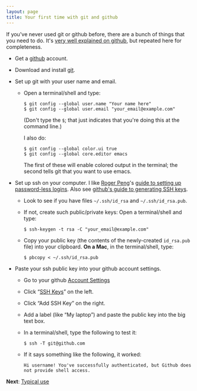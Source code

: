 ```yaml
---
layout: page
title: Your first time with git and github
---
```


If you've never used git or github before, there are a bunch of things
that you need to do.  It's
[very well explained on github](http://help.github.com/articles/set-up-git),
but repeated here for completeness.

- Get a [github](http://github.com) account.
- Download and install [git](http://git-scm.com/downloads).
- Set up git with your user name and email.

  - Open a terminal/shell and type:
  
        $ git config --global user.name "Your name here"
        $ git config --global user.email "your_email@example.com"

    (Don't type the `$`; that just indicates that you're doing this at
    the command line.)

    I also do:
    
        $ git config --global color.ui true
        $ git config --global core.editor emacs
                
    The first of these will enable colored output in the terminal; the
    second tells git that you want to use emacs.

- Set up ssh on your computer.  I like
  [Roger Peng](http://www.biostat.jhsph.edu/~rpeng)'s
  [guide to setting up password-less logins](http://www.biostat.jhsph.edu/bit/nopassword.html).
  Also see [github's guide to generating SSH keys](http://help.github.com/articles/generating-ssh-keys).

  - Look to see if you have files `~/.ssh/id_rsa` and
  `~/.ssh/id_rsa.pub`.
  - If not, create such public/private keys: Open a terminal/shell and type:
  
        $ ssh-keygen -t rsa -C "your_email@example.com"

  - Copy your public key (the contents of the newly-created
    `id_rsa.pub` file) into your clipboard.  **On a Mac**, in the terminal/shell, type:
  
        $ pbcopy < ~/.ssh/id_rsa.pub

- Paste your ssh public key into your github account settings.

  - Go to your github [Account Settings](http://github.com/settings/profile)
  - Click &ldquo;[SSH Keys](http://github.com/settings/ssh)&rdquo; on the left.
  - Click &ldquo;Add SSH Key&rdquo; on the right.
  - Add a label (like &ldquo;My laptop&rdquo;) and paste the public
    key into the big text box.
  - In a terminal/shell, type the following to test it:
  
        $ ssh -T git@github.com
    
  - If it says something like the following, it worked:
  
        Hi username! You've successfully authenticated, but Github does
        not provide shell access.

**Next**: [Typical use](routine.html)
